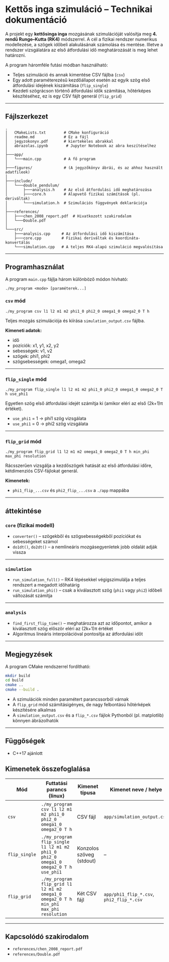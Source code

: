 # Kettős inga szimuláció – Technikai dokumentáció

A projekt egy **kettősinga inga** mozgásának szimulációját valósítja meg **4. rendű Runge–Kutta (RK4)** módszerrel. A cél a fizikai rendszer numerikus modellezése, a szögek időbeli alakulásának számolása és mentése. Illetve a rendszer vizsgálatára az első átfordulási idő meghatározását is meg lehet határozni.

A program háromféle futási módban használható:
- Teljes szimuláció és annak kimentése CSV fájlba (`csv`)
- Egy adott paraméterezésű kezdőállapot esetén az egyik szög első átfordulási idejének kiszámítása (`flip_single`)
- Kezdeti szögrácson történő átfordulási idők számítása, hőtérképes készítéséhez, ez is egy CSV fájlt generál  (`flip_grid`)

---

## Fájlszerkezet

```
.
│   CMakeLists.txt        # CMake konfiguráció
│   readme.md             # Ez a fájl
│   jegyzokonyv.pdf       # kiertekeles abrakkal
│   abrazolas.ipynb        # Jupyter Notebook az abra keszítéselhez
│
├───app/
│   └───main.cpp          # A fő program
│
├───figures/              # (A jegyzőkönyv ábrái, és az ahhoz használt adatfileok)
│
├───include/
│   └───double_pendulum/
│       ├───analysis.h    # Az első átfordulási idő meghatározása
│       ├───core.h        # Alapvető fizikai számítások (pl. deriváltak)
│       └───simulation.h  # Szimulációs függvények deklarációja
│
├───references/
│   ├───chen_2008_report.pdf  # Hivatkozott szakirodalom
│   └───Double.pdf            
│
└───src/
    ├───analysis.cpp     # Az átfordulási idő kiszámítása
    ├───core.cpp         # Fizikai deriváltak és koordináta-konvertálás
    └───simulation.cpp   # A teljes RK4-alapú szimuláció megvalósítása
```

---

## Programhasználat

A program `main.cpp` fájlja három különböző módon hívható:

```
./my_program <mode> [paraméterek...]
```

### `csv` mód

```
./my_program csv l1 l2 m1 m2 phi1_0 phi2_0 omega1_0 omega2_0 T h
```

Teljes mozgás szimulációja és kiírása `simulation_output.csv` fájlba.

**Kimeneti adatok:**
- idő
- pozíciók: x1, y1, x2, y2
- sebességek: v1, v2
- szögek: phi1, phi2
- szögsebességek: omega1, omega2

---

### `flip_single` mód

```
./my_program flip_single l1 l2 m1 m2 phi1_0 phi2_0 omega1_0 omega2_0 T h use_phi1
```

Egyetlen szög első átfordulási idejét számítja ki (amikor eléri az első (2k+1)π értéket).

- `use_phi1` = 1 → phi1 szög vizsgálata
- `use_phi1` = 0 → phi2 szög vizsgálata

---

### `flip_grid` mód

```
./my_program flip_grid l1 l2 m1 m2 omega1_0 omega2_0 T h min_phi max_phi resolution
```

Rácsszerűen vizsgálja a kezdőszögek hatását az első átfordulási időre, kétdimenziós CSV-fájlokat generál.

**Kimenetek:**
- `phi1_flip_...csv` és `phi2_flip_...csv` a `./app` mappába

---

##  áttekintése

### `core` (fizikai modell)

- `converter()` – szögekből és szögsebességekből pozíciókat és sebességeket számol
- `do1dt()`, `do2dt()` – a nemlineáris mozgásegyenletek jobb oldalát adják vissza

---

### `simulation`

- `run_simulation_full()` – RK4 lépésekkel végigszimulálja a teljes rendszert a megadott időhatárig
- `run_simulation_phi()` – csak a kiválasztott szög (`phi1` vagy `phi2`) időbeli változását számítja

---

### `analysis`

- `find_first_flip_time()` – meghatározza azt az időpontot, amikor a kiválasztott szög először eléri az (2k+1)π értéket
- Algoritmus lineáris interpolációval pontosítja az átfordulási időt

---

## Megjegyzések

A program CMake rendszerrel fordítható:

```bash
mkdir build
cd build
cmake ..
cmake --build .
```

- A szimulációk minden paramétert parancssorból várnak
- A `flip_grid` mód számításigényes, de nagy felbontású hőtérképek készítésére alkalmas
- A `simulation_output.csv` és a `flip_*.csv` fájlok Pythonból (pl. matplotlib) könnyen ábrázolhatók

---

## Függőségek

- C++17 ajánlott


## Kimenetek összefoglalása

| Mód           | Futtatási parancs  (linux)                                                                | Kimenet típusa            | Kimenet neve / helye                     | Tartalom                                                                 |
|----------------|------------------------------------------------------------------------------------------|----------------------------|------------------------------------------|--------------------------------------------------------------------------|
| `csv`          | `./my_program csv l1 l2 m1 m2 phi1_0 phi2_0 omega1_0 omega2_0 T h`                       | CSV fájl                   | `app/simulation_output.csv`             | idő, pozíciók (x1,y1,x2,y2), sebességek, szögek, szögsebességek          |
| `flip_single`  | `./my_program flip_single l1 l2 m1 m2 phi1_0 phi2_0 omega1_0 omega2_0 T h use_phi1`     | Konzolos szöveg (stdout)   | –                                        | első átfordulási idő (float, pl. `12.3652`)                             |
| `flip_grid`    | `./my_program flip_grid l1 l2 m1 m2 omega1_0 omega2_0 T h min_phi max_phi resolution`   | Két CSV fájl               | `app/phi1_flip_*.csv`, `phi2_flip_*.csv` | rácsos adatok: (phi1, phi2, flip_time), hőtérképekhez         |


---

## Kapcsolódó szakirodalom

- `references/chen_2008_report.pdf`
- `references/Double.pdf`
